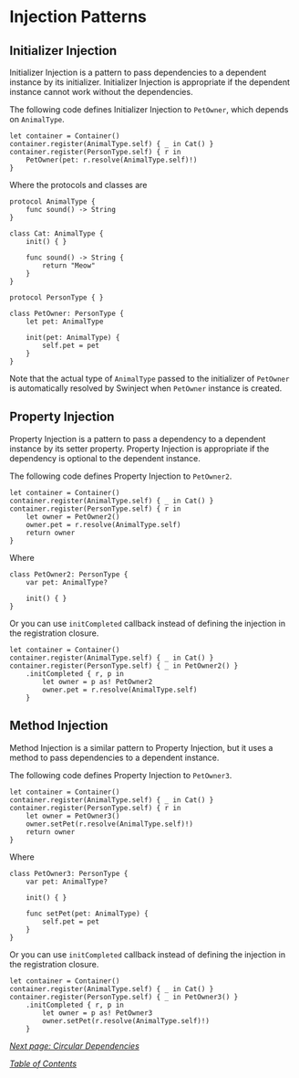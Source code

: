 # Injection Patterns

## Initializer Injection

Initializer Injection is a pattern to pass dependencies to a dependent instance by its initializer. Initializer Injection is appropriate if the dependent instance cannot work without the dependencies.

The following code defines Initializer Injection to `PetOwner`, which depends on `AnimalType`.

    let container = Container()
    container.register(AnimalType.self) { _ in Cat() }
    container.register(PersonType.self) { r in
        PetOwner(pet: r.resolve(AnimalType.self)!)
    }

Where the protocols and classes are

    protocol AnimalType {
        func sound() -> String
    }

    class Cat: AnimalType {
        init() { }

        func sound() -> String {
            return "Meow"
        }
    }

    protocol PersonType { }

    class PetOwner: PersonType {
        let pet: AnimalType

        init(pet: AnimalType) {
            self.pet = pet
        }
    }

Note that the actual type of `AnimalType` passed to the initializer of `PetOwner` is automatically resolved by Swinject when `PetOwner` instance is created.

## Property Injection

Property Injection is a pattern to pass a dependency to a dependent instance by its setter property. Property Injection is appropriate if the dependency is optional to the dependent instance.

The following code defines Property Injection to `PetOwner2`.

    let container = Container()
    container.register(AnimalType.self) { _ in Cat() }
    container.register(PersonType.self) { r in
        let owner = PetOwner2()
        owner.pet = r.resolve(AnimalType.self)
        return owner
    }

Where

    class PetOwner2: PersonType {
        var pet: AnimalType?

        init() { }
    }

Or you can use `initCompleted` callback instead of defining the injection in the registration closure.

    let container = Container()
    container.register(AnimalType.self) { _ in Cat() }
    container.register(PersonType.self) { _ in PetOwner2() }
        .initCompleted { r, p in
            let owner = p as! PetOwner2
            owner.pet = r.resolve(AnimalType.self)
        }

## Method Injection

Method Injection is a similar pattern to Property Injection, but it uses a method to pass dependencies to a dependent instance.

The following code defines Property Injection to `PetOwner3`.

    let container = Container()
    container.register(AnimalType.self) { _ in Cat() }
    container.register(PersonType.self) { r in
        let owner = PetOwner3()
        owner.setPet(r.resolve(AnimalType.self)!)
        return owner
    }

Where

    class PetOwner3: PersonType {
        var pet: AnimalType?

        init() { }

        func setPet(pet: AnimalType) {
            self.pet = pet
        }
    }

Or you can use `initCompleted` callback instead of defining the injection in the registration closure.

    let container = Container()
    container.register(AnimalType.self) { _ in Cat() }
    container.register(PersonType.self) { _ in PetOwner3() }
        .initCompleted { r, p in
            let owner = p as! PetOwner3
            owner.setPet(r.resolve(AnimalType.self)!)
        }

_[Next page: Circular Dependencies](CircularDependencies.md)_

_[Table of Contents](README.md)_
